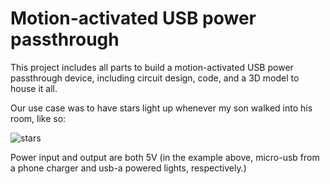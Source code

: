 # Motion-activated USB power passthrough

This project includes all parts to build a motion-activated USB power passthrough device, including circuit design, code, and a 3D model to house it all.

Our use case was to have stars light up whenever my son walked into his room, like so:

![stars](https://user-images.githubusercontent.com/102931/103190885-b576fd80-48ca-11eb-8951-8863be6da2ed.gif)

Power input and output are both 5V (in the example above, micro-usb from a phone charger and usb-a powered lights, respectively.)